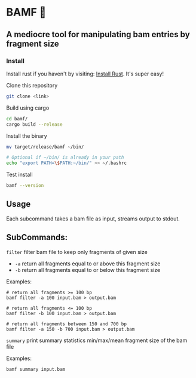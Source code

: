 # BAMF 🦀
## A mediocre tool for manipulating bam entries by fragment size 

### Install

Install rust if you haven't by visiting: [Install Rust](https://www.rust-lang.org/tools/install). It's super easy!

Clone this repository
``` sh
git clone <link>
```

Build using cargo
``` sh
cd bamf/
cargo build --release
```

Install the binary
``` sh
mv target/release/bamf ~/bin/

# Optional if ~/bin/ is already in your path
echo "export PATH=\$PATH:~/bin/" >> ~/.bashrc
```

Test install

``` sh
bamf --version
```

## Usage
Each subcommand takes a bam file as input, streams output to stdout.

## SubCommands:
`filter` filter bam file to keep only fragments of given size
 - `-a` return all fragments equal to or above this fragment size
 - `-b` return all fragments equal to or below this fragment size

Examples:
 ```
 # return all fragments >= 100 bp
 bamf filter -a 100 input.bam > output.bam
 
 # return all fragments <= 100 bp
 bamf filter -b 100 input.bam > output.bam
 
 # return all fragments between 150 and 700 bp
 bamf filter -a 150 -b 700 input.bam > output.bam
 ```
 
`summary` print summary statistics min/max/mean fragment size of the bam file

Examples:
```
bamf summary input.bam
```


